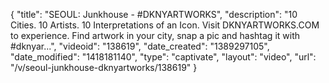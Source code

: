 {
    "title": "SEOUL: Junkhouse - #DKNYARTWORKS",
    "description": "10 Cities. 10 Artists. 10 Interpretations of an Icon. Visit DKNYARTWORKS.COM to experience. Find artwork in your city, snap a pic and hashtag it with #dknyar...",
    "videoid": "138619",
    "date_created": "1389297105",
    "date_modified": "1418181140",
    "type": "captivate",
    "layout": "video",
    "url": "\/v\/seoul-junkhouse-dknyartworks\/138619"
}